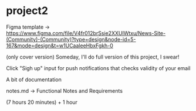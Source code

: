 # project2

Figma template -> https://www.figma.com/file/V4fr012brSsie2XXUIWtxu/News-Site-(Community)-(Community)?type=design&node-id=5-167&mode=design&t=w1UCaaleeHbxFgkh-0

(only cover version)
Someday, I'll do full version of this project, I swear!

Click "Sigh up" input for push notifications that checks validity of your email

A bit of documentation

notes.md -> Functional Notes and Requirements

(7 hours 20 minutes) + 1 hour